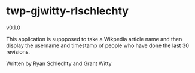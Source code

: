 # twp-gjwitty-rlschlechty
v0.1.0

This application is suppposed to take a Wikpedia article name and then display the username and timestamp of people who have done the last 30 revisions. 

Written by Ryan Schlechty and Grant Witty
